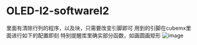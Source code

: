 # OLED-I2-softwareI2
里面有清除行列的程序，以及块，只需要改变引脚即可
用到的引脚在cubemx里面进行如下的配置即刻
特别提醒库里确实部分函数，如画圆画矩形
![image](https://github.com/DOUGIE2111/OLED-I2-softwareI2/assets/123169001/c4b6ed53-c21b-40e6-bc13-d5b86602ebe8)
